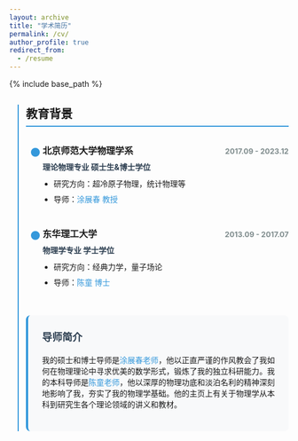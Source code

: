 ```yaml
---
layout: archive
title: "学术简历"
permalink: /cv/
author_profile: true
redirect_from:
  - /resume
---
```


{% include base_path %}

<style>
.cv-timeline {
  position: relative;
  max-width: 800px;
  margin: 0 auto;
  padding-left: 30px;
}

.cv-timeline::before {
  content: '';
  position: absolute;
  left: 15px;
  top: 0;
  bottom: 0;
  width: 2px;
  background: #3498db;
}

.cv-item {
  position: relative;
  margin-bottom: 40px;
  padding-left: 30px;
}

.cv-item::before {
  content: '';
  position: absolute;
  left: 6px;
  top: 5px;
  width: 16px;
  height: 16px;
  border-radius: 50%;
  background: #3498db;
  border: 3px solid white;
  z-index: 1;
}

.cv-header {
  display: flex;
  justify-content: space-between;
  align-items: baseline;
  margin-bottom: 8px;
}

.cv-date {
  color: #7f8c8d;
  font-size: 0.95em;
  font-weight: bold;
}

.cv-degree {
  font-weight: bold;
  color: #2c3e50;
  margin: 5px 0 10px 0;
}

.cv-details {
  margin: 10px 0 0 20px;
  padding: 0;
}

.cv-details li {
  margin-bottom: 8px;
  list-style-type: disc;
}

.cv-mentor {
  background-color: #f8f9fa;
  padding: 25px;
  border-radius: 8px;
  margin-top: 50px;
  border-left: 4px solid #3498db;
}

.cv-mentor h3 {
  margin-top: 0;
  color: #2c3e50;
  font-size: 1.3em;
}

a {
  color: #3498db;
  text-decoration: none;
  font-weight: 500;
}

a:hover {
  text-decoration: underline;
}

.highlight {
  background-color: #f0f7ff;
  padding: 2px 5px;
  border-radius: 3px;
}
</style>

<div class="cv-timeline">

<h2 style="border-bottom: 2px solid #3498db; padding-bottom: 8px; margin-bottom: 30px;">教育背景</h2>

<div class="cv-item">
  <div class="cv-header">
    <h3 style="margin: 0;">北京师范大学物理学系</h3>
    <span class="cv-date">2017.09 - 2023.12</span>
  </div>
  <p class="cv-degree">理论物理专业 硕士生&博士学位</p>
  <ul class="cv-details">
    <li>研究方向：超冷原子物理，统计物理等</li>
    <li>导师：<a href="https://physicsfaculty.bnu.edu.cn/teacher/337/index.html" target="_blank">涂展春 教授</a></li>
  </ul>
</div>

<div class="cv-item">
  <div class="cv-header">
    <h3 style="margin: 0;">东华理工大学</h3>
    <span class="cv-date">2013.09 - 2017.07</span>
  </div>
  <p class="cv-degree">物理学专业 学士学位</p>
  <ul class="cv-details">
    <li>研究方向：经典力学，量子场论</li>
    <li>导师：<a href="https://newquanta.com/" target="_blank">陈童 博士</a></li>
  </ul>
</div>

<div class="cv-mentor">
  <h3>导师简介</h3>
  <p>我的硕士和博士导师是<a href="https://physicsfaculty.bnu.edu.cn/teacher/337/index.html" target="_blank">涂展春老师</a>，他以正直严谨的作风教会了我如何在物理理论中寻求优美的数学形式，锻炼了我的独立科研能力。我的本科导师是<a href="https://newquanta.com/" target="_blank">陈童老师</a>，他以深厚的物理功底和淡泊名利的精神深刻地影响了我，夯实了我的物理学基础。他的主页上有关于物理学从本科到研究生各个理论领域的讲义和教材。</p>
</div>

</div>

